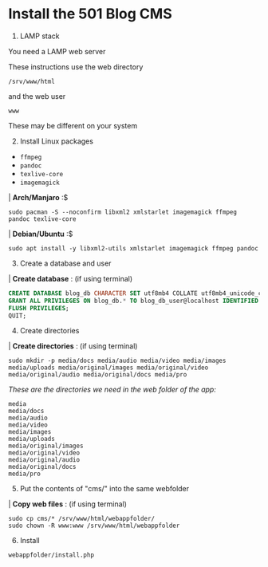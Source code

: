 # Install the 501 Blog CMS

1. LAMP stack

You need a LAMP web server

These instructions use the web directory

```
/srv/www/html
```

and the web user

```
www
```

These may be different on your system

2. Install Linux packages

- `ffmpeg`
- `pandoc`
- `texlive-core`
- `imagemagick`


| **Arch/Manjaro** :$

```console
sudo pacman -S --noconfirm libxml2 xmlstarlet imagemagick ffmpeg pandoc texlive-core
```

| **Debian/Ubuntu** :$

```console
sudo apt install -y libxml2-utils xmlstarlet imagemagick ffmpeg pandoc
```



3. Create a database and user

| **Create database** : (if using terminal)

```sql
CREATE DATABASE blog_db CHARACTER SET utf8mb4 COLLATE utf8mb4_unicode_ci;
GRANT ALL PRIVILEGES ON blog_db.* TO blog_db_user@localhost IDENTIFIED BY 'blogdbpassword';
FLUSH PRIVILEGES;
QUIT;
```

4. Create directories

| **Create directories** : (if using terminal)

```console
sudo mkdir -p media/docs media/audio media/video media/images media/uploads media/original/images media/original/video media/original/audio media/original/docs media/pro
```

*These are the directories we need in the web folder of the app:*

```
media
media/docs
media/audio
media/video
media/images
media/uploads
media/original/images
media/original/video
media/original/audio
media/original/docs
media/pro
```

5. Put the contents of "cms/" into the same webfolder

| **Copy web files** : (if using terminal)

```console
sudo cp cms/* /srv/www/html/webappfolder/
sudo chown -R www:www /srv/www/html/webappfolder
```

6. Install

```console
webappfolder/install.php
```


